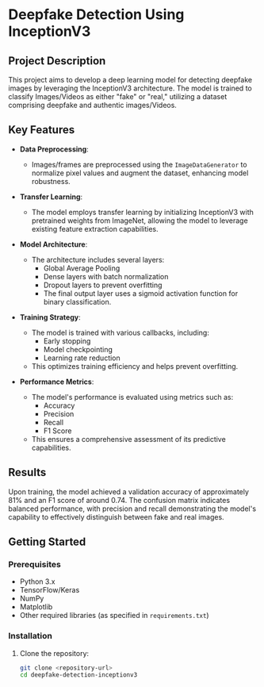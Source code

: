 # Deepfake Detection Using InceptionV3

## Project Description
This project aims to develop a deep learning model for detecting deepfake images by leveraging the InceptionV3 architecture. The model is trained to classify Images/Videos as either "fake" or "real," utilizing a dataset comprising deepfake and authentic images/Videos.

## Key Features
- **Data Preprocessing**: 
  - Images/frames are preprocessed using the `ImageDataGenerator` to normalize pixel values and augment the dataset, enhancing model robustness.

- **Transfer Learning**: 
  - The model employs transfer learning by initializing InceptionV3 with pretrained weights from ImageNet, allowing the model to leverage existing feature extraction capabilities.

- **Model Architecture**: 
  - The architecture includes several layers:
    - Global Average Pooling
    - Dense layers with batch normalization
    - Dropout layers to prevent overfitting
    - The final output layer uses a sigmoid activation function for binary classification.

- **Training Strategy**: 
  - The model is trained with various callbacks, including:
    - Early stopping
    - Model checkpointing
    - Learning rate reduction
  - This optimizes training efficiency and helps prevent overfitting.

- **Performance Metrics**: 
  - The model's performance is evaluated using metrics such as:
    - Accuracy
    - Precision
    - Recall
    - F1 Score
  - This ensures a comprehensive assessment of its predictive capabilities.

## Results
Upon training, the model achieved a validation accuracy of approximately 81% and an F1 score of around 0.74. The confusion matrix indicates balanced performance, with precision and recall demonstrating the model's capability to effectively distinguish between fake and real images.

## Getting Started

### Prerequisites
- Python 3.x
- TensorFlow/Keras
- NumPy
- Matplotlib
- Other required libraries (as specified in `requirements.txt`)

### Installation
1. Clone the repository:
   ```bash
   git clone <repository-url>
   cd deepfake-detection-inceptionv3
   ```



